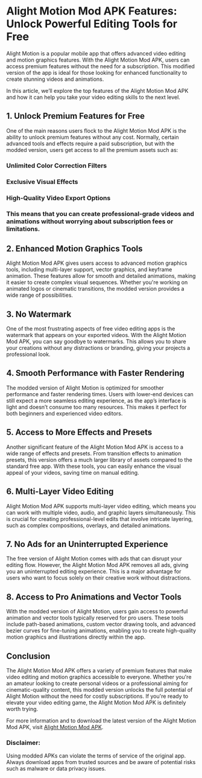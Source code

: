 # Alight Motion Mod APK Features: Unlock Powerful Editing Tools for Free
Alight Motion is a popular mobile app that offers advanced video editing and motion graphics features. With the Alight Motion Mod APK, users can access premium features without the need for a subscription. This modified version of the app is ideal for those looking for enhanced functionality to create stunning videos and animations.

In this article, we’ll explore the top features of the Alight Motion Mod APK and how it can help you take your video editing skills to the next level.

## 1. Unlock Premium Features for Free
One of the main reasons users flock to the Alight Motion Mod APK is the ability to unlock premium features without any cost. Normally, certain advanced tools and effects require a paid subscription, but with the modded version, users get access to all the premium assets such as:

### Unlimited Color Correction Filters
### Exclusive Visual Effects
### High-Quality Video Export Options
### This means that you can create professional-grade videos and animations without worrying about subscription fees or limitations.

## 2. Enhanced Motion Graphics Tools
Alight Motion Mod APK gives users access to advanced motion graphics tools, including multi-layer support, vector graphics, and keyframe animation. These features allow for smooth and detailed animations, making it easier to create complex visual sequences. Whether you're working on animated logos or cinematic transitions, the modded version provides a wide range of possibilities.

## 3. No Watermark
One of the most frustrating aspects of free video editing apps is the watermark that appears on your exported videos. With the Alight Motion Mod APK, you can say goodbye to watermarks. This allows you to share your creations without any distractions or branding, giving your projects a professional look.

## 4. Smooth Performance with Faster Rendering
The modded version of Alight Motion is optimized for smoother performance and faster rendering times. Users with lower-end devices can still expect a more seamless editing experience, as the app’s interface is light and doesn’t consume too many resources. This makes it perfect for both beginners and experienced video editors.

## 5. Access to More Effects and Presets
Another significant feature of the Alight Motion Mod APK is access to a wide range of effects and presets. From transition effects to animation presets, this version offers a much larger library of assets compared to the standard free app. With these tools, you can easily enhance the visual appeal of your videos, saving time on manual editing.

## 6. Multi-Layer Video Editing
Alight Motion Mod APK supports multi-layer video editing, which means you can work with multiple video, audio, and graphic layers simultaneously. This is crucial for creating professional-level edits that involve intricate layering, such as complex compositions, overlays, and detailed animations.

## 7. No Ads for an Uninterrupted Experience
The free version of Alight Motion comes with ads that can disrupt your editing flow. However, the Alight Motion Mod APK removes all ads, giving you an uninterrupted editing experience. This is a major advantage for users who want to focus solely on their creative work without distractions.

## 8. Access to Pro Animations and Vector Tools
With the modded version of Alight Motion, users gain access to powerful animation and vector tools typically reserved for pro users. These tools include path-based animations, custom vector drawing tools, and advanced bezier curves for fine-tuning animations, enabling you to create high-quality motion graphics and illustrations directly within the app.

## Conclusion

The Alight Motion Mod APK offers a variety of premium features that make video editing and motion graphics accessible to everyone. Whether you're an amateur looking to create personal videos or a professional aiming for cinematic-quality content, this modded version unlocks the full potential of Alight Motion without the need for costly subscriptions. If you're ready to elevate your video editing game, the Alight Motion Mod APK is definitely worth trying.

For more information and to download the latest version of the Alight Motion Mod APK, visit <a href="https://alightmotionmodapks.in/">Alight Motion Mod APK</a>.

### Disclaimer:
Using modded APKs can violate the terms of service of the original app. Always download apps from trusted sources and be aware of potential risks such as malware or data privacy issues.
